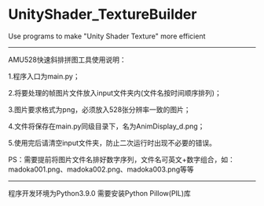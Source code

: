 # UnityShader_TextureBuilder
 Use programs to make "Unity Shader Texture" more efficient

----------------------------------------------------------------------------
AMU528快速斜排拼图工具使用说明：

1.程序入口为main.py；

2.将要处理的帧图片文件放入input文件夹内(文件名按时间顺序排列)；

3.图片要求格式为png，必须放入528张分辨率一致的图片；

4.文件将保存在main.py同级目录下，名为AnimDisplay_d.png；

5.使用完后请清空input文件夹，防止二次运行时出现不必要的错误。

PS：需要提前将图片文件名排好数字序列，文件名可英文+数字组合，如：madoka001.png、madoka002.png、madoka003.png等等

----------------------------------------------------------------------------
程序开发环境为Python3.9.0
需要安装Python Pillow(PIL)库